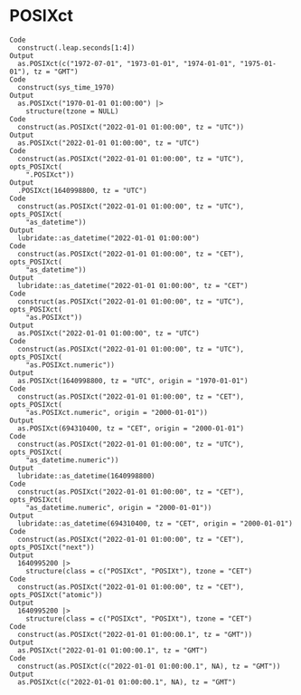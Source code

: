 # POSIXct

    Code
      construct(.leap.seconds[1:4])
    Output
      as.POSIXct(c("1972-07-01", "1973-01-01", "1974-01-01", "1975-01-01"), tz = "GMT")
    Code
      construct(sys_time_1970)
    Output
      as.POSIXct("1970-01-01 01:00:00") |>
        structure(tzone = NULL)
    Code
      construct(as.POSIXct("2022-01-01 01:00:00", tz = "UTC"))
    Output
      as.POSIXct("2022-01-01 01:00:00", tz = "UTC")
    Code
      construct(as.POSIXct("2022-01-01 01:00:00", tz = "UTC"), opts_POSIXct(
        ".POSIXct"))
    Output
      .POSIXct(1640998800, tz = "UTC")
    Code
      construct(as.POSIXct("2022-01-01 01:00:00", tz = "UTC"), opts_POSIXct(
        "as_datetime"))
    Output
      lubridate::as_datetime("2022-01-01 01:00:00")
    Code
      construct(as.POSIXct("2022-01-01 01:00:00", tz = "CET"), opts_POSIXct(
        "as_datetime"))
    Output
      lubridate::as_datetime("2022-01-01 01:00:00", tz = "CET")
    Code
      construct(as.POSIXct("2022-01-01 01:00:00", tz = "UTC"), opts_POSIXct(
        "as.POSIXct"))
    Output
      as.POSIXct("2022-01-01 01:00:00", tz = "UTC")
    Code
      construct(as.POSIXct("2022-01-01 01:00:00", tz = "UTC"), opts_POSIXct(
        "as.POSIXct.numeric"))
    Output
      as.POSIXct(1640998800, tz = "UTC", origin = "1970-01-01")
    Code
      construct(as.POSIXct("2022-01-01 01:00:00", tz = "CET"), opts_POSIXct(
        "as.POSIXct.numeric", origin = "2000-01-01"))
    Output
      as.POSIXct(694310400, tz = "CET", origin = "2000-01-01")
    Code
      construct(as.POSIXct("2022-01-01 01:00:00", tz = "UTC"), opts_POSIXct(
        "as_datetime.numeric"))
    Output
      lubridate::as_datetime(1640998800)
    Code
      construct(as.POSIXct("2022-01-01 01:00:00", tz = "CET"), opts_POSIXct(
        "as_datetime.numeric", origin = "2000-01-01"))
    Output
      lubridate::as_datetime(694310400, tz = "CET", origin = "2000-01-01")
    Code
      construct(as.POSIXct("2022-01-01 01:00:00", tz = "CET"), opts_POSIXct("next"))
    Output
      1640995200 |>
        structure(class = c("POSIXct", "POSIXt"), tzone = "CET")
    Code
      construct(as.POSIXct("2022-01-01 01:00:00", tz = "CET"), opts_POSIXct("atomic"))
    Output
      1640995200 |>
        structure(class = c("POSIXct", "POSIXt"), tzone = "CET")
    Code
      construct(as.POSIXct("2022-01-01 01:00:00.1", tz = "GMT"))
    Output
      as.POSIXct("2022-01-01 01:00:00.1", tz = "GMT")
    Code
      construct(as.POSIXct(c("2022-01-01 01:00:00.1", NA), tz = "GMT"))
    Output
      as.POSIXct(c("2022-01-01 01:00:00.1", NA), tz = "GMT")

